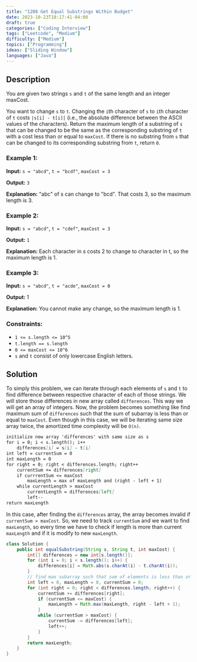 ```yaml
---
title: "1208 Get Equal Substrings Within Budget"
date: 2023-10-23T18:17:41-04:00
draft: true
categories: ["Coding Interview"]
tags: ["Leetcode", "Medium"]
difficulty: ["Medium"]
topics: ["Programming"]
ideas: ["Sliding Window"]
languages: ["Java"]
---
```


## Description

You are given two strings `s` and `t` of the same length and an integer maxCost.

You want to change `s` to `t`. Changing the `i`th character of `s` to `i`th character of `t` costs `|s[i] - t[i]|` (i.e., the absolute difference between the ASCII values of the characters).
Return the maximum length of a substring of `s` that can be changed to be the same as the corresponding substring of `t` with a cost less than or equal to `maxCost`. If there is no substring from `s` that can be changed to its corresponding substring from `t`, return `0`.

### Example 1:

**Input:** `s = "abcd"`, `t = "bcdf"`, `maxCost = 3`

**Output:** `3`

**Explanation:** "abc" of s can change to "bcd".
That costs 3, so the maximum length is 3.

### Example 2:

**Input:** `s = "abcd"`, `t = "cdef"`, `maxCost = 3`

**Output:** `1`

**Explanation:** Each character in s costs 2 to change to character in t,  so the maximum length is 1.

### Example 3:

**Input:** `s = "abcd"`, `t = "acde"`, `maxCost = 0`

**Output:** 1

**Explanation:** You cannot make any change, so the maximum length is 1.

### Constraints:

- `1 <= s.length <= 10^5`
- `t.length == s.length`
- `0 <= maxCost <= 10^6`
- `s` and `t` consist of only lowercase English letters.

## Solution

To simply this problem, we can iterate through each elements of `s` and `t` to find difference between respective character of each of those strings. We will store those differences in new array called `differences`. This way we will get an array of integers. Now, the problem becomes something like find maximum sum of `differences` such that the sum of subarray is less than or equal to `maxCost`. Even though in this case, we will be iterating same size array twice, the amortized time complexity will be `O(n)`.

```markdown
initialize new array 'differences' with same size as s
for i = 0; i < s.length(); i++
    differences[i] = s[i] - t[i]
int left = currentSum = 0
int maxLength = 0
for right = 0; right < differences.length; right++
    currentSum += differences[right]
    if currrentSum <= maxCost
        maxLength = max of maxLength and (right - left + 1)
    while currentLength > maxCost
        currentLength = differences[left]
        left--
return maxLength   
```

In this case, after finding the `differences` array, the array becomes invalid if `currentSum > maxCost`. So, we need to track `currentSum` and we want to find `maxLength`, so every time we have to check if length is more than current `maxLength` and if it is modify to new `maxLength`.

```java
class Solution {
    public int equalSubstring(String s, String t, int maxCost) {
        int[] differences = new int[s.length()];
        for (int i = 0; i < s.length(); i++) {
            differences[i] = Math.abs(s.charAt(i) - t.charAt(i));
        }
        // find max subarray such that sum of elements is less than or equal to maxCost
        int left = 0, maxLength = 0, currentSum = 0;
        for (int right = 0; right < differences.length; right++) {
            currentSum += differences[right];
            if (currentSum <= maxCost) {
                maxLength = Math.max(maxLength, right - left + 1);
            }
            while (currentSum > maxCost) {
                currentSum -= differences[left];
                left++;
            }
        }
        return maxLength;
    }
}
```